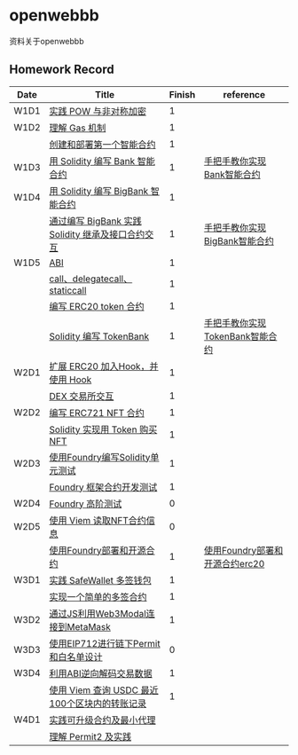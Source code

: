 # openwebbb
资料关于openwebbb
## Homework Record

| Date | Title | Finish | reference |
|------|------|------|------|
| W1D1 | [实践 POW 与非对称加密](https://decert.me/quests/45779e03-7905-469e-822e-3ec3746d9ece) | 1 |  |
| W1D2 | [理解 Gas 机制](https://decert.me/quests/d17a9270-99c3-4aeb-8a46-42ecb5e92792) | 1 |  |
|  | [创建和部署第一个智能合约](https://decert.me/quests/ffadfacf-91cf-4f69-bea3-12226bb8ecca) | 1 |  |
| W1D3 | [用 Solidity 编写 Bank 智能合约](https://decert.me/quests/ffadfacf-91cf-4f69-bea3-12226bb8ecca) | 1 | [手把手教你实现Bank智能合约](https://learnblockchain.cn/article/8605) |
|W1D4| [用 Solidity 编写 BigBank 智能合约](https://decert.me/quests/d0600476-7ce8-4648-a1d2-58f15ebac73f)|1||
| | [通过编写 BigBank 实践 Solidity 继承及接口合约交互](https://decert.me/quests/063c14be-d3e6-41e0-a243-54e35b1dde58) | 1 | [手把手教你实现BigBank智能合约](https://learnblockchain.cn/article/8618) |
| W1D5 | [ABI](https://decert.me/quests/10c11aa7-2ccd-4bcc-8ccd-56b51f0c12b8) | 1 |  |
| | [call、delegatecall、staticcall](https://decert.me/quests/5849ac2d-7a6f-4c94-978c-73c582a575dd) | 1 |  |
| | [编写 ERC20 token 合约](https://decert.me/quests/aa45f136-27a3-4bc9-b4f7-15308e1e0daa) | 1 |  |
| | [Solidity 编写 TokenBank](https://decert.me/quests/eeb9f7d8-6fd0-4c38-b09c-75a29bd53af3) | 1 | [手把手教你实现TokenBank智能合约](https://learnblockchain.cn/article/8657) |\
|W2D1|[扩展 ERC20 加入Hook，并使用 Hook](https://decert.me/quests/4df553df-fbab-49c8-a05f-83256432c6af)|1||
| |[DEX 交易所交互](https://decert.me/quests/65e9c4a1-a2ee-41ea-b8d7-7a5a1a945cbc)|1||
|W2D2 |[编写 ERC721 NFT 合约](https://decert.me/quests/852f5836-a03d-4483-a7e0-b0f6f8bda01c)|1||
| |[Solidity 实现用 Token 购买 NFT](https://decert.me/quests/abdbc346-8314-4394-8f97-8732780602ed)|1| |
|W2D3|[使用Foundry编写Solidity单元测试](https://decert.me/quests/4578ff5b-4dcb-4c28-8b5f-7456ed1ab0a4)|1||
| |[Foundry 框架合约开发测试](https://decert.me/quests/3bca8f1f-df6b-469b-941e-79388ee280c6)|1||
|W2D4 | [Foundry 高阶测试](https://decert.me/challenge/08973815-3ebe-48d1-915e-7fc67c448763) |0 | |
|W2D5|[使用 Viem 读取NFT合约信息](https://decert.me/quests/1fa95fb5-e7d4-40ec-88d4-89d8f4953f15)|0||
| | [使用Foundry部署和开源合约](https://decert.me/quests/7bd246d8-f0c3-45c0-a335-766505afdba9)|1|[使用Foundry部署和开源合约erc20](https://learnblockchain.cn/article/8703)|
|W3D1|[实践 SafeWallet 多签钱包](https://decert.me/quests/4d4d50ab-84ab-4289-ac67-e3839e078537)|1||
||[实现一个简单的多签合约](https://decert.me/quests/f832d7a2-2806-4ad9-8560-a27ad8570c6f)|1||
|W3D2|[通过JS利用Web3Modal连接到MetaMask](https://decert.me/challenge/aebe24be-0bec-4c6c-bef1-22eb08817621)|1||
|W3D3|[使用EIP712进行链下Permit和白名单设计](https://decert.me/challenge/fc66ef6c-35db-4ee7-b11d-c3b2d3fa356a)|0||
|W3D4|[利用ABI逆向解码交易数据](https://decert.me/challenge/0ba0f6e3-2b87-4a9b-b3aa-ae5f323459e1)|1||
| | [使用 Viem 查询 USDC 最近100个区块内的转账记录](https://decert.me/challenge/982e088b-f252-466b-8311-1a5834a7c8d1) |1||
|W4D1 | [实践可升级合约及最小代理](https://decert.me/challenge/ac607bb0-53b5-421f-a9df-f3db4a1495f2) |||
||[理解 Permit2 及实践](https://decert.me/challenge/1fa3ecbc-a3cd-43ae-908e-661aac97bdc0)|||





			
